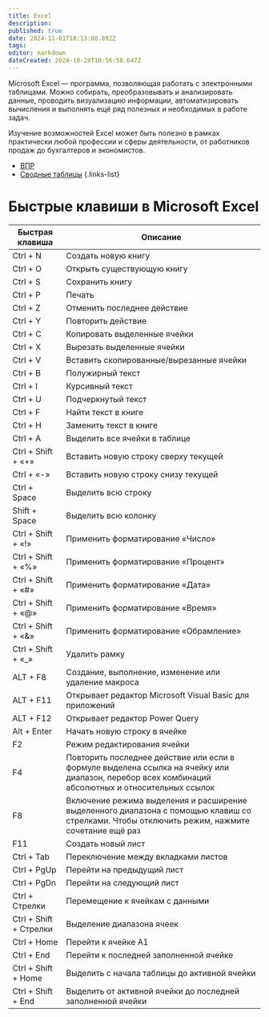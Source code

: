 ```yaml
---
title: Excel
description: 
published: true
date: 2024-11-01T10:13:08.892Z
tags: 
editor: markdown
dateCreated: 2024-10-28T10:56:58.647Z
---
```


Microsoft Excel — программа, позволяющая работать с электронными таблицами. Можно собирать, преобразовывать и анализировать данные, проводить визуализацию информации, автоматизировать вычисления и выполнять ещё ряд полезных и необходимых в работе задач.

Изучение возможностей Excel может быть полезно в рамках практически любой профессии и сферы деятельности, от работников продаж до бухгалтеров и экономистов.

- [ВПР](/ИТ/Excel/ВПР)
- [Сводные таблицы](/ИТ/Excel/Сводные_таблицы)
{.links-list}

# Быстрые клавиши в Microsoft Excel
| Быстрая клавиша 				| Описание 																			|
| ----------------------- | --------------------------------------------- |
|	Ctrl + N								|	Создать новую книгу														|
|	Ctrl + O								|	Открыть существующую книгу										|
|	Ctrl + S								|	Сохранить книгу																|
|	Ctrl + P								|	Печать																				|
|	Ctrl + Z								|	Отменить последнее действие										|
|	Ctrl + Y								|	Повторить действие														|
|	Ctrl + C								|	Копировать выделенные ячейки									|
|	Ctrl + X								|	Вырезать выделенные ячейки										|
|	Ctrl + V								|	Вставить скопированные/вырезанные ячейки			|
|	Ctrl + B								|	Полужирный текст															|
|	Ctrl + I								|	Курсивный текст																|
|	Ctrl + U								|	Подчеркнутый текст														|
|	Ctrl + F								|	Найти текст в книге														|
|	Ctrl + H								|	Заменить текст в книге												|
|	Ctrl + A								|	Выделить все ячейки в таблице									|
|	Ctrl + Shift + «+»			|	Вставить новую строку сверху текущей					|
|	Ctrl + «-»							|	Вставить новую строку снизу текущей						|
|	Ctrl + Space						|	Выделить всю строку														|
|	Shift + Space						|	Выделить всю колонку													|
|	Ctrl + Shift + «!»			|	Применить форматирование «Число»							|
|	Ctrl + Shift + «%»			|	Применить форматирование «Процент»						|
|	Ctrl + Shift + «#»			|	Применить форматирование «Дата»								|
|	Ctrl + Shift + «@»			|	Применить форматирование «Время»							|
|	Ctrl + Shift + «&»			|	Применить форматирование «Обрамление»					|
|	Ctrl + Shift + «\_»			|	Удалить рамку																	|
| ALT + F8								|	Создание, выполнение, изменение или удаление макроса	|
| ALT + F11								|	Открывает редактор Microsoft Visual Basic для приложений	|
| ALT + F12								|	Открывает редактор Power Query								|
|	Alt + Enter							|	Начать новую строку в ячейке									|
|	F2											|	Режим редактирования ячейки										|
|	F4											|	Повторить последнее действие или если в формуле выделена ссылка на ячейку или диапазон, перебор всех комбинаций абсолютных и относительных ссылок	|
|	F8											|	Включение режима выделения и расширение выделенного диапазона с помощью клавиш со стрелками. Чтобы отключить режим, нажмите сочетание ещё раз	|
|	F11											|	Создать новый лист														|
|	Ctrl + Tab							|	Переключение между вкладками листов						|
|	Ctrl + PgUp							|	Перейти на предыдущий лист										|
|	Ctrl + PgDn							|	Перейти на следующий лист											|
|	Ctrl + Стрелки					|	Перемещение к ячейкам с данными								|
|	Ctrl + Shift + Стрелки	|	Выделение диапазона ячеек											|
|	Ctrl + Home							|	Перейти к ячейке A1														|
|	Ctrl + End							|	Перейти к последней заполненной ячейке				|
|	Ctrl + Shift + Home			|	Выделить с начала таблицы до активной ячейки	|
|	Ctrl + Shift + End			|	Выделить от активной ячейки до последней заполненной ячейки	|
